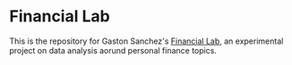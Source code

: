# Financial Lab

This is the repository for Gaston Sanchez's <a href="https://www.gastonsanchez.com/financial-lab" target="_blank">Financial Lab</a>, an experimental project on data analysis aorund personal finance topics. 

